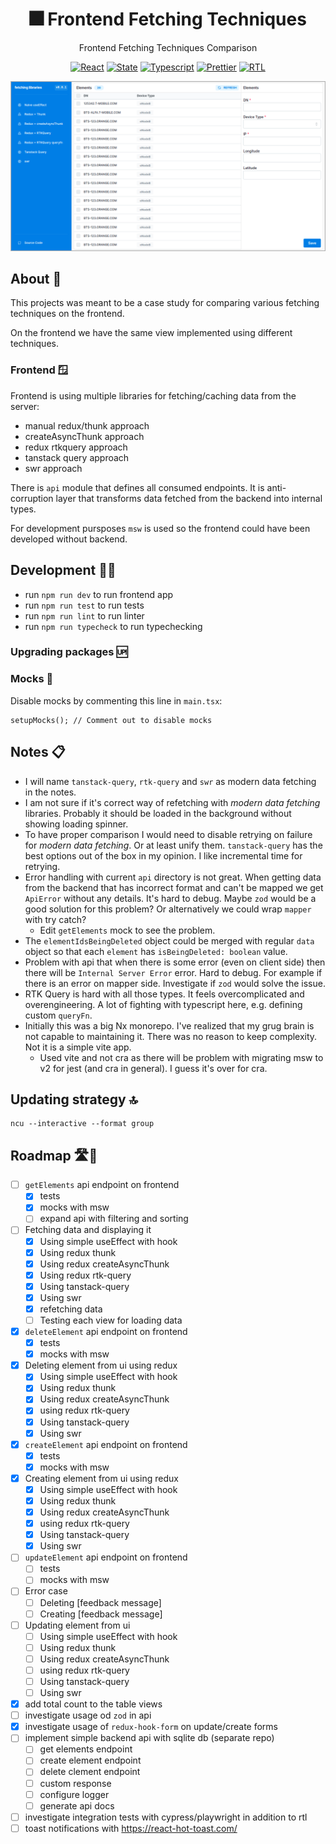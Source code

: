 <div align="center">

# 🎆 Frontend Fetching Techniques

Frontend Fetching Techniques Comparison

[![React](https://img.shields.io/badge/code-react-blueviolet.svg?style=flat-square&logo=react&color=a8dcec&logoColor=white)](https://react.dev/)
[![State](https://img.shields.io/badge/state-redux-blueviolet.svg?style=flat-square&logo=redux&color=a8dcec&logoColor=white)](https://redux.js.org/)
[![Typescript](https://img.shields.io/badge/language-typescript-blueviolet.svg?style=flat-square&logo=typescript&color=a8dcec&logoColor=white)](https://www.typescriptlang.org/docs/handbook/intro.html)
[![Prettier](https://img.shields.io/badge/formatting-prettier-blueviolet.svg?style=flat-square&logo=prettier&color=a8dcec&logoColor=white)](https://prettier.io/docs/en/index.html)
[![RTL](https://img.shields.io/badge/testing-testing_library-blueviolet.svg?style=flat-square&logo=testinglibrary&color=a8dcec&logoColor=white)](https://testing-library.com/docs/react-testing-library/intro/)

</div>

![Architecture overview](./public/app.png)

## About 📝

This projects was meant to be a case study for comparing various fetching techniques on the frontend.

On the frontend we have the same view implemented using different techniques.

### Frontend 🪟

Frontend is using multiple libraries for fetching/caching data from the server:

- manual redux/thunk approach
- createAsyncThunk approach
- redux rtkquery approach
- tanstack query approach
- swr approach

There is `api` module that defines all consumed endpoints. It is anti-corruption layer that transforms data fetched from the backend into internal types.

For development pursposes `msw` is used so the frontend could have been developed without backend.

## Development 👨‍💻

- run `npm run dev` to run frontend app
- run `npm run test` to run tests
- run `npm run lint` to run linter
- run `npm run typecheck` to run typechecking

### Upgrading packages 🆙

### Mocks 🐾

Disable mocks by commenting this line in `main.tsx`:

```
setupMocks(); // Comment out to disable mocks
```

## Notes 📋️

- I will name `tanstack-query`, `rtk-query` and `swr` as modern data fetching in the notes.
- I am not sure if it's correct way of refetching with _modern data fetching_ libraries. Probably it should be loaded in the background without showing loading spinner.
- To have proper comparison I would need to disable retrying on failure for _modern data fetching_. Or at least unify them. `tanstack-query` has the best options out of the box in my opinion. I like incremental time for retrying.
- Error handling with current `api` directory is not great. When getting data from the backend that has incorrect format and can't be mapped we get `ApiError` without any details. It's hard to debug. Maybe `zod` would be a good solution for this problem? Or alternatively we could wrap `mapper` with try catch?
  - Edit `getElements` mock to see the problem.
- The `elementIdsBeingDeleted` object could be merged with regular `data` object so that each `element` has `isBeingDeleted: boolean` value.
- Problem with api that when there is some error (even on client side) then there will be `Internal Server Error` error. Hard to debug. For example if there is an error on mapper side. Investigate if `zod` would solve the issue.
- RTK Query is hard with all those types. It feels overcomplicated and overengineering. A lot of fighting with typescript here, e.g. defining custom `queryFn`.
- Initially this was a big Nx monorepo. I've realized that my grug brain is not capable to maintaining it. There was no reason to keep complexity. Not it is a simple vite app.
  - Used vite and not cra as there will be problem with migrating msw to v2 for jest (and cra in general). I guess it's over for cra.

## Updating strategy 🔝

```
ncu --interactive --format group
```

## Roadmap 🛣️🎯

- [ ] `getElements` api endpoint on frontend
  - [x] tests
  - [x] mocks with msw
  - [ ] expand api with filtering and sorting
- [ ] Fetching data and displaying it
  - [x] Using simple useEffect with hook
  - [x] Using redux thunk
  - [x] Using redux createAsyncThunk
  - [x] Using redux rtk-query
  - [x] Using tanstack-query
  - [x] Using swr
  - [x] refetching data
  - [ ] Testing each view for loading data
- [x] `deleteElement` api endpoint on frontend
  - [x] tests
  - [x] mocks with msw
- [x] Deleting element from ui using redux
  - [x] Using simple useEffect with hook
  - [x] Using redux thunk
  - [x] Using redux createAsyncThunk
  - [x] using redux rtk-query
  - [x] Using tanstack-query
  - [x] Using swr
- [x] `createElement` api endpoint on frontend
  - [x] tests
  - [x] mocks with msw
- [x] Creating element from ui using redux
  - [x] Using simple useEffect with hook
  - [x] Using redux thunk
  - [x] Using redux createAsyncThunk
  - [x] using redux rtk-query
  - [x] Using tanstack-query
  - [x] Using swr
- [ ] `updateElement` api endpoint on frontend
  - [ ] tests
  - [ ] mocks with msw
- [ ] Error case
  - [ ] Deleting [feedback message]
  - [ ] Creating [feedback message]
- [ ] Updating element from ui
  - [ ] Using simple useEffect with hook
  - [ ] Using redux thunk
  - [ ] Using redux createAsyncThunk
  - [ ] using redux rtk-query
  - [ ] Using tanstack-query
  - [ ] Using swr
- [x] add total count to the table views
- [ ] investigate usage od `zod` in api
- [x] investigate usage of `redux-hook-form` on update/create forms
- [ ] implement simple backend api with sqlite db (separate repo)
  - [ ] get elements endpoint
  - [ ] create element endpoint
  - [ ] delete clement endpoint
  - [ ] custom response
  - [ ] configure logger
  - [ ] generate api docs
- [ ] investigate integration tests with cypress/playwright in addition to rtl
- [ ] toast notifications with https://react-hot-toast.com/
